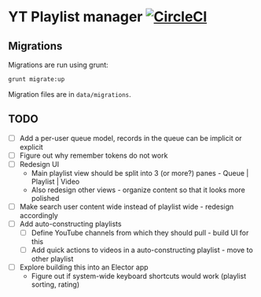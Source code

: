 # YT Playlist manager [![CircleCI](https://circleci.com/gh/adikus/yt_playlist_dl.svg?style=svg)](https://circleci.com/gh/adikus/yt_playlist_dl)

## Migrations
Migrations are run using grunt:
```bash
grunt migrate:up
```
Migration files are in `data/migrations`.

## TODO

* [ ] Add a per-user queue model, records in the queue can be implicit or explicit
* [ ] Figure out why remember tokens do not work
* [ ] Redesign UI
  * Main playlist view should be split into 3 (or more?) panes - Queue | Playlist | Video
  * Also redesign other views - organize content so that it looks more polished
* [ ] Make search user content wide instead of playlist wide - redesign accordingly
* [ ] Add auto-constructing playlists 
  * [ ] Define YouTube channels from which they should pull - build UI for this
  * [ ] Add quick actions to videos in a auto-constructing playlist - move to other playlist
* [ ] Explore building this into an Elector app
  * Figure out if system-wide keyboard shortcuts would work (playlist sorting, rating)
